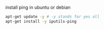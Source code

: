 install ping in ubuntu or debian
```bash
apt-get update -y # -y stands for yes all
apt-get install -y iputils-ping
```
